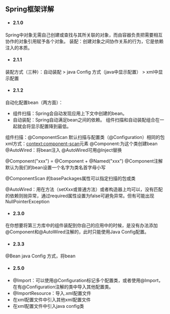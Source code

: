 ## Spring框架详解
- #### 2.1.0
Spring中对象无需自己创建或查找与其所关联的对象，而由容器负责把需要相互协作的对象引用赋予各个对象。
装配：创建对象之间协作关系的行为，它是依赖注入的本质。
- #### 2.1.1
装配方式（三种）：自动装配 > java Config 方式（java中显示配置） > xml中显示配置
- #### 2.1.2
自动化配置bean（两方面）：
  - 组件扫描：Spring会自动发现应用上下文中创建的bean。
  - 自动装配：Spring自动满足bean之间的依赖。
组件扫描和自动装配组合在一起就会将显示配置降到最低。

组件扫描：@ComponentScan 默认扫描与配置类（@Configuration）相同的包
xml方式：<context:component-scan>元素
@Component:为这个类创建bean
@AutoWired：将bean注入
@AutoWired可用@Inject替换

@Component("xxx") = @Component + @Named("xxx")
@Component注解默认为我们的bean设置一个名字为类名首字母小写

@ComponentScan 的basePackages属性可以指定扫描的包或类

@AutoWired：用在方法（setXxx或普通方法）或者构造器上均可以，没有匹配的依赖则抛异常，通过required属性设置为false可避免异常。但有可能出现NullPointerException

- #### 2.3.0
在你想要将第三方库中的组件装配到你自己的应用中的时候，是没有办法添加@Component和@AutoWired注解的，此时只能使用Java Config配置。

- #### 2.3.3
@Bean java Config 方式，将bean

- #### 2.5.0
 - @Import：可以使用@Configuration标记多个配置类，或者使用@Import，在有@Configuration注解的类中导入其他配置类。
 - @ImportResource：导入.xml配置文件
 - 在xml配置文件中引入其他xml配置文件
    <import resource="xxx-xx.xml" />
 - 在xml配置文件中引入java config类
    <bean class="xxx.CDConfigCD" />
